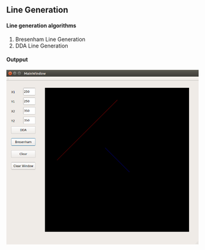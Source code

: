 ## Line Generation
#### Line generation algorithms
1. Bresenham Line Generation
1. DDA Line Generation

#### Outpput
![](screenshots/line_1.png)
